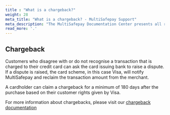 ```yaml
---
title : "What is a chargeback?"
weight: 28
meta_title: "What is a chargeback? - MultiSafepay Support"
meta_description: "The MultiSafepay Documentation Center presents all relevant information about our Plugins and API. You can also find support pages for Payment Methods, Tools and General Questions as well as the contact details of our Support and Integration Teams."
read_more: '.'
---
```

## Chargeback
Customers who disagree with or do not recognise a transaction that is charged to their credit card can ask the card issuing bank to raise a dispute. If a dispute is raised, the card scheme, in this case Visa, will notify MultiSafepay and reclaim the transaction amount from the merchant.

A cardholder can claim a chargeback for a minimum of 180 days after the purchase based on their customer rights given by Visa.

For more information about chargebacks, please visit our [chargeback documentation](/faq/chargebacks)

